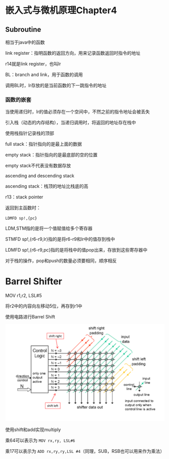 # 嵌入式与微机原理Chapter4

## Subroutine

相当于java中的函数

link register：指明函数的返回方向，用来记录函数返回时指令的地址

r14就是link register，也叫lr

BL：branch and link，用于函数的调用

调用BL时，lr存放的是当前函数的下一跳指令的地址

### 函数的嵌套

当使用递归时，lr的值必须存在一个空间中，不然之前的指令地址会被丢失

引入栈（动态的内存结构），当递归调用时，将返回的地址存在栈中

使用栈指针记录栈的顶部

full stack：指针指向的是最上面的数据

empty stack：指针指向的是最底部的空的位置

empty stack不代表没有数据存放

ascending and descending stack

ascending stack：栈顶的地址比栈底的高

r13：stack pointer

返回到主函数时：

`LDMFD sp!,{pc}`

LDM,STM指的是将一个值赋值给多个寄存器

STMFD sp!,{r6-r9,lr}指的是将r6-r9和lr中的值存到栈中

LDMFD sp!,{r6-r9,pc}指的是将栈中的值pop出来，存放到这些寄存器中

对于栈的操作，pop和push的数量必须要相同，顺序相反

# Barrel Shifter

MOV r1,r2, LSL#5

将r2中的内容向左移动5位，再存到r1中

使用电路进行Barrel Shift

![img](./Snipaste_2019-10-15_15-04-53.png)

使用shift和add实现multiply

乘64可以表示为 `MOV rx,ry, LSL#6`

乘17可以表示为 `ADD rx,ry,ry,LSL #4`（同理，SUB，RSB也可以用来作为乘法）

